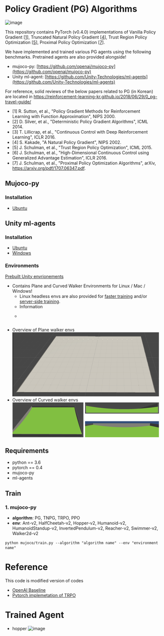 
# Policy Gradient (PG) Algorithms

![image](https://github.com/reinforcement-learning-kr/pg_travel/blob/master/img/RL-Korea-FB.jpg)

This repository contains PyTorch (v0.4.0) implementations of Vanilla Policy Gradient [[1](#1)], Truncated Natural Policy Gradient [[4](#4)], Trust Region Policy Optimization [[5](#5)], Proximal Policy Optimization [[7](#7)].

We have implemented and trained various PG agents using the following benchmarks.
Pretrained agents are also provided alongside!
* mujoco-py: [https://github.com/openai/mujoco-py](https://github.com/openai/mujoco-py)
* Unity ml-agent: [https://github.com/Unity-Technologies/ml-agents](https://github.com/Unity-Technologies/ml-agents)

For reference, solid reviews of the below papers related to PG (in Korean) are located in https://reinforcement-learning-kr.github.io/2018/06/29/0_pg-travel-guide/
<a name="1"></a>
* [1] R. Sutton, et al., "Policy Gradient Methods for Reinforcement Learning with Function Approximation", NIPS 2000.
<a name="2"></a>
* [2] D. Silver, et al., "Deterministic Policy Gradient Algorithms", ICML 2014.
<a name="3"></a>
* [3] T. Lillicrap, et al., "Continuous Control with Deep Reinforcement Learning", ICLR 2016.
<a name="4"></a>
* [4] S. Kakade, "A Natural Policy Gradient", NIPS 2002.
<a name="5"></a>
* [5] J. Schulman, et al., "Trust Region Policy Optimization", ICML 2015.
<a name="6"></a>
* [6] J. Schulman, et al., "High-Dimensional Continuous Control using Generalized Advantage Estimation", ICLR 2016.
<a name="7"></a>
* [7] J. Schulman, et al., "Proximal Policy Optimization Algorithms", arXiv, https://arxiv.org/pdf/1707.06347.pdf.


## Mujoco-py
### Installation

* [Ubuntu](https://github.com/reinforcement-learning-kr/pg_travel/wiki/Installation-MuJoCo-in-Linux)



## Unity ml-agents
### Installation

* [Ubuntu](https://github.com/reinforcement-learning-kr/pg_travel/wiki/Manual-for-Linux-Users)
* [Windows](https://github.com/reinforcement-learning-kr/pg_travel/wiki/Manual-for-Windows-Users)

### Environments

[Prebuilt Unity envrionements](https://drive.google.com/drive/folders/1fpdyOC0cU3RXe9LZ90Ic2yH3686b8PP-)
* Contains Plane and Curved Walker Environments for Linux / Mac / Windows!
    * Linux headless envs are also provided for [faster training](https://github.com/Unity-Technologies/ml-agents/blob/20569f942300dc9279587a17ea3d3a4981f4429b/docs/Learning-Environment-Executable.md) and/or [server-side training](https://github.com/Unity-Technologies/ml-agents/blob/d37bfb63f9eb7c1651ac07de13627efa6ddfbed6/docs/Training-on-Amazon-Web-Service.md#training-on-ec2-instance).
    * Information
    * ```

    ```
* Overview of Plane walker envs
![plane](img/plane-unity-env.png)
* Overview of Curved walker envs
![curved](img/curved-unity-env.png)


## Requirements

* python == 3.6
* pytorch == 0.4
* mujoco-py
* ml-agents





## Train
### 1. mujoco-py
* **algorithm**: PG, TNPG, TRPO, PPO
* **env**: Ant-v2, HalfCheetah-v2, Hopper-v2, Humanoid-v2, HumanoidStandup-v2, InvertedPendulum-v2, Reacher-v2, Swimmer-v2, Walker2d-v2
~~~
python mujoco/train.py --algorithm "algorithm name" --env "environment name"
~~~

# Reference
This code is modified version of codes
* [OpenAI Baseline](https://github.com/openai/baselines/tree/master/baselines/trpo_mpi)
* [Pytorch implemetation of TRPO](https://github.com/ikostrikov/pytorch-trpo)


# Trained Agent
* hopper
![image](https://github.com/reinforcement-learning-kr/pg_travel/blob/master/img/hopper.gif)
